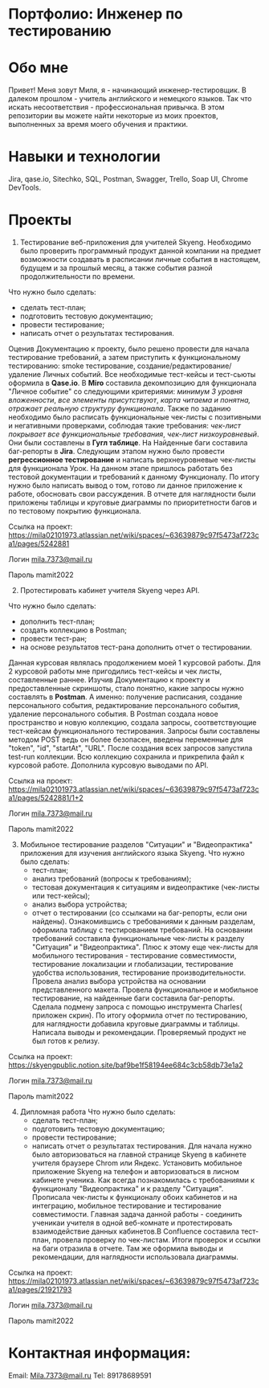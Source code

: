 # Портфолио: Инженер по тестированию 
# Обо мне
Привет! Меня зовут Миля, я - начинающий инженер-тестировщик. В далеком прошлом - учитель английского и немецкого языков. Так что искать несоответствия - профессиональная привычка.
В этом репозитории вы можете найти некоторые из моих проектов, выполненных за время моего обучения и практики.
# Навыки и технологии
Jira, qase.io, Sitechko, SQL, Postman, Swagger, Trello,
Soap UI, Chrome DevTools.
# Проекты
1. Тестирование веб-приложения для учителей Skyeng. Необходимо было проверить программный продукт данной компании на предмет возможности создавать в расписании личные события в настоящем, будущем и за прошлый месяц, а также события разной продолжительности по времени.

 Что нужно было сделать:
   - сделать тест-план;
   - подготовить тестовую документацию;
   - провести тестирование;
   - написать отчет о результатах тестирования.
   
  Оценив Документацию к проекту, было решено провести для начала тестирование требований, а затем приступить к функциональному тестированию: smoke тестирование, создание/редактирование/удаление Личных событий. Все необходимые тест-кейсы и тест-сьюты оформила в  **Qase.io**. В **Miro** составила декомпозицию для функционала "Личное событие" со следующими критериями: *минимум 3 уровня вложенности*, *все элементы присутствуют*, *карта читаема и понятна, отражает реальную структуру функционала*. Также по заданию необходимо было расписать функциональные чек-листы с позитивными и негативными проверками, соблюдая такие требования: *чек-лист покрывает все функциональные требования*, *чек-лист низкоуровневый*. Они были составлены в **Гугл таблице**. На Найденные баги составила баг-репорты в **Jira**.
   Следующим этапом нужно было провести **регрессионное тестирование** и написать верхнеуровневые чек-листы для функционала Урок. На данном этапе пришлось работать без тестовой документации и требований к данному Функционалу.
   По итогу нужно было написать вывод о том, готово ли данное приложение к работе, обосновать свои рассуждения. В отчете для наглядности были приложены таблицы и круговые диаграммы по приоритетности багов и по тестовому покрытию функционала.
  
 Ссылка на проект: https://mila02101973.atlassian.net/wiki/spaces/~63639879c97f5473af723ca1/pages/5242881

Логин  mila.7373@mail.ru 

Пароль mamit2022

 2. Протестировать кабинет учителя Skyeng через API.
 
  Что нужно было сделать:
   - дополнить тест-план;
   - создать коллекцию в Postman;
   - провести тест-ран;
   - на основе результатов тест-рана дополнить отчет о тестировании.

   Данная курсовая являлась продолжением моей 1 курсовой работы. Для 2 курсовой работы мне пригодились тест-кейсы и чек листы, составленные раннее. Изучив Документацию к проекту и предоставленные скриншоты, стало понятно, какие запросы нужно составлять в **Postman**. А именно: получение расписания, создание персонального события, редактирование персонального события, удаление персонального события. В Postman создала новое пространство и новую коллекцию, создала запросы, соответствующие тест-кейсам функционального тестирования. Запросы были составлены методом POST ведь он более безопасен, введены переменные для "token", "id", "startAt", "URL". После создания всех запросов запустила test-run коллекции. Всю коллекцию сохранила и прикрепила файл к курсовой работе. Дополнила курсовую выводами по API.

 Ссылка на проект: https://mila02101973.atlassian.net/wiki/spaces/~63639879c97f5473af723ca1/pages/5242881/1+2

  Логин  mila.7373@mail.ru
  
  Пароль mamit2022
  
  3. Мобильное тестирование разделов "Ситуации" и "Видеопрактика" приложения для изучения английского языка Skyeng.
     Что нужно было сделать:
     - тест-план;
     - анализ требований (вопросы к требованиям);
     - тестовая документация к ситуациям и видеопрактике (чек-листы или тест-кейсы);
     - анализ выбора устройства;
     - отчет о тестировании (со ссылками на баг-репорты, если они найдены).
    Ознакомившись с требованиями к данным разделам, оформила таблицу с тестированием требований. На основании требований составила функциональные чек-листы к разделу "Ситуация" и "Видеопрактика". Плюс к этому еще чек-листы для мобильного тестирования - тестирование совместимости, тестирование локализации и глобализации, тестирование удобства использования,
тестирование производительности. Провела анализ выбора устройства на основании представленного макета. Провела функциональное и мобильное тестирование, на найденные баги составила баг-репорты. Сделала подмену запроса с помощью инструмента Charles( приложен скрин). По итогу оформила отчет по тестированию, для наглядности добавила круговые диаграммы и таблицы. Написала выводы и рекомендации. Проверяемый продукт не был готов к релизу.

 Ссылка на проект: https://skyengpublic.notion.site/baf9be1f58194ee684c3cb58db73e1a2

  Логин  mila.7373@mail.ru
  
  Пароль mamit2022
 
4. Дипломная работа
   Что нужно было сделать:
   - сделать тест-план;
   - подготовить тестовую документацию;
   - провести тестирование;
   - написать отчет о результатах тестирования.
  Для начала  нужно было авторизоваться на главной странице Skyeng в кабинете учителя  браузере Chrom или Яндекс. Установить мобильное приложение Skyeng на телефон и авторизоваться в лисном кабинете ученика.  Как всегда познакомилась с требованиями к функционалу "Видеопрактика" и к разделу "Ситуация". Прописала чек-листы к функционалу обоих кабинетов и на интеграцию, мобильное тестирование и тестирование совместимости. Главная задача данной работы - соединить ученикаи учителя в одной веб-комнате и протестировать взаимодействие данных кабинетов.В Confluence составила тест-план, провела проверку по чек-листам. Итоги проверок и ссылки на баги отразила в отчете. Там же оформила выводы и рекомендации, для наглядности использовала диаграммы.

Ссылка на проект: https://mila02101973.atlassian.net/wiki/spaces/~63639879c97f5473af723ca1/pages/21921793

  Логин  mila.7373@mail.ru
  
  Пароль mamit2022
  
 # Контактная информация:
   Email: Mila.7373@mail.ru
   Tel: 89178689591

